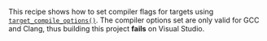 This recipe shows how to set compiler flags for targets using
[`target_compile_options()`](https://cmake.org/cmake/help/latest/command/target_compile_options.html). The compiler options set are only valid for GCC and
Clang, thus building this project **fails** on Visual Studio.
